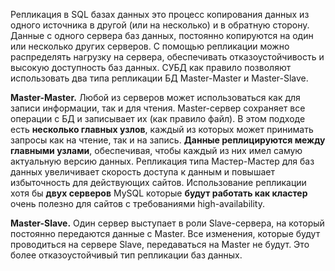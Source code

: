 
Репликация в SQL базах данных это процесс копирования данных из одного источника в другой (или на несколько) и в обратную сторону. Данные с одного сервера баз данных, постоянно копируются на один или несколько других серверов. С помощью репликации можно распределять нагрузку на сервера, обеспечивать отказоустойчивость и высокую доступность баз данных. СУБД как правило позволяют использовать два типа репликации БД Master-Master и Master-Slave.

**Master-Master.** Любой из серверов может использоваться как для записи информации, так и для чтения. Master-сервер сохраняет все операции с БД и записывает их (как правило файл). В этом подходе есть **несколько главных узлов**, каждый из которых может принимать запросы как на чтение, так и на запись. **Данные реплицируются между главными узлами**, обеспечивая, чтобы каждый из них имел самую актуальную версию данных. Репликация типа Мастер-Мастер для баз данных увеличивает скорость доступа к данным и повышает избыточность для действующих сайтов. Использование репликации хотя бы **двух серверов** MySQL которые **будут работать как кластер** очень полезно для сайтов с требованиями high-availability.

**Master-Slave.** Один сервер выступает в роли Slave-сервера, на который постоянно передаются данные с Master. Все изменения, которые будут проводиться на сервере Slave, передаваться на Master не будут. Это более отказоустойчивый тип репликации баз данных.